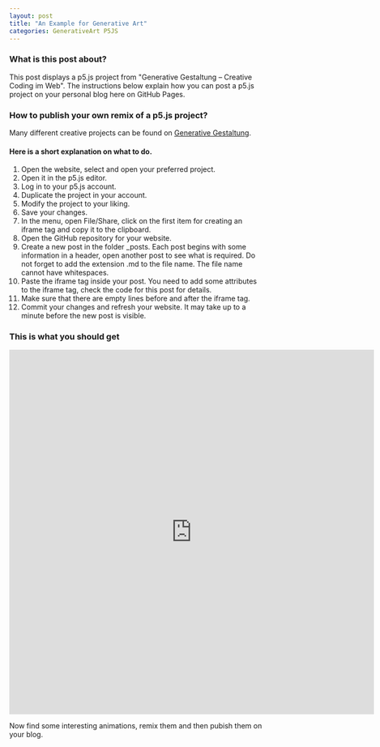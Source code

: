 ```yaml
---
layout: post
title: "An Example for Generative Art"
categories: GenerativeArt P5JS
---
```


### What is this post about?
This post displays a p5.js project from "Generative Gestaltung – Creative Coding im Web". The instructions below 
explain how you can post a p5.js project on your personal blog here on GitHub Pages.

### How to publish your own remix of a p5.js project?
Many different creative projects can be found on [Generative Gestaltung](http://www.generative-gestaltung.de/2/).

#### Here is a short explanation on what to do.
1. Open the website, select and open your preferred project.
2. Open it in the p5.js editor.
3. Log in to your p5.js account.
4. Duplicate the project in your account.
5. Modify the project to your liking.
6. Save your changes.
7. In the menu, open File/Share, click on the first item for creating an iframe tag and copy it to the clipboard.
8. Open the GitHub repository for your website.
9. Create a new post in the folder _posts. Each post begins with some information in a header, open another post to see what is required. Do not forget to add the extension .md to the file name. The file name cannot have whitespaces.
10. Paste the iframe tag inside your post. You need to add some attributes to the iframe tag, check the code for this post for details.
11. Make sure that there are empty lines before and after the iframe tag.
12. Commit your changes and refresh your website. It may take up to a minute before the new post is visible.

### This is what you should get

<iframe style="width: 720px; height: 720px; overflow: hidden;"  scrolling="no" frameborder="0" src="https://editor.p5js.org/mikefromd/full/zzJHgoQ2D"></iframe>

Now find some interesting animations, remix them and then pubish them on your blog.

